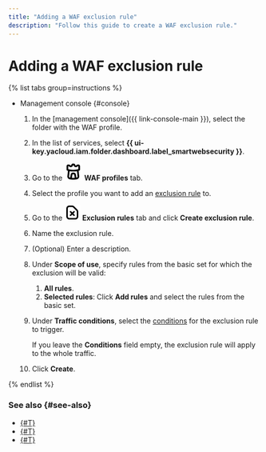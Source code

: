 ```yaml
---
title: "Adding a WAF exclusion rule"
description: "Follow this guide to create a WAF exclusion rule."
---
```


# Adding a WAF exclusion rule

{% list tabs group=instructions %}

- Management console {#console}

  1. In the [management console]({{ link-console-main }}), select the folder with the WAF profile.
  1. In the list of services, select **{{ ui-key.yacloud.iam.folder.dashboard.label_smartwebsecurity }}**.
  1. Go to the ![image](../../_assets/smartwebsecurity/waf.svg) **WAF profiles** tab.
  1. Select the profile you want to add an [exclusion rule](../concepts/waf.md#exclusion-rules) to.
  1. Go to the ![image](../../_assets/console-icons/file-xmark.svg) **Exclusion rules** tab and click **Create exclusion rule**.
  1. Name the exclusion rule.
  1. (Optional) Enter a description.
  1. Under **Scope of use**, specify rules from the basic set for which the exclusion will be valid:
     1. **All rules**.
     1. **Selected rules**: Click **Add rules** and select the rules from the basic set.
  1. Under **Traffic conditions**, select the [conditions](../concepts/conditions.md) for the exclusion rule to trigger.

      If you leave the **Conditions** field empty, the exclusion rule will apply to the whole traffic.
  1. Click **Create**.

{% endlist %}


### See also {#see-also}

* [{#T}](configure-set-rules.md)
* [{#T}](exclusion-rule-delete.md)
* [{#T}](rule-add.md)

